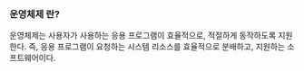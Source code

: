 ### 운영체제 란?
  운영체제는 사용자가 사용하는 응용 프로그램이 효율적으로, 적절하게 동작하도록 지원한다. 
  즉, 응용 프로그램이 요청하는 시스템 리소스를 효율적으로 분배하고, 지원하는 소프트웨어이다.

